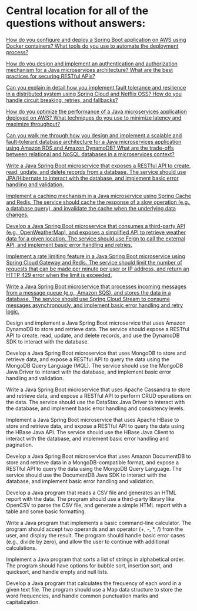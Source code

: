 # Central location for all of the questions without answers:

[How do you configure and deploy a Spring Boot application on AWS using Docker containers? What tools do you use to automate the deployment process?](https://github.com/PeterPCW/GPT-Technical-Interviews/blob/main/Java%20Backend/Automated%20Spring%20Boot%2BDocker.md)

[How do you design and implement an authentication and authorization mechanism for a Java microservices architecture? What are the best practices for securing RESTful APIs?](https://github.com/PeterPCW/GPT-Technical-Interviews/blob/main/Java%20Backend/API%20Authentication%20and%20Security.md)

[Can you explain in detail how you implement fault tolerance and resilience in a distributed system using Spring Cloud and Netflix OSS? How do you handle circuit breaking, retries, and fallbacks?](https://github.com/PeterPCW/GPT-Technical-Interviews/blob/main/Java%20Backend/Circuit%20Breaking%20Retries%20and%20Fallbacks.md)

[How do you optimize the performance of a Java microservices application deployed on AWS? What techniques do you use to minimize latency and maximize throughput?](https://github.com/PeterPCW/GPT-Technical-Interviews/blob/main/Java%20Backend/Optimizing%20AWS%20Microservice.md)

[Can you walk me through how you design and implement a scalable and fault-tolerant database architecture for a Java microservices application using Amazon RDS and Amazon DynamoDB? What are the trade-offs between relational and NoSQL databases in a microservices context?](https://github.com/PeterPCW/GPT-Technical-Interviews/blob/main/Java%20Backend/DynamoDB%20Relational%20NoSQL.md)

[Write a Java Spring Boot microservice that exposes a RESTful API to create, read, update, and delete records from a database. The service should use JPA/Hibernate to interact with the database, and implement basic error handling and validation.](https://github.com/PeterPCW/GPT-Technical-Interviews/blob/main/Java%20Backend/Spring%20Boot%20JPA%20Hibernate.md)

[Implement a caching mechanism in a Java microservice using Spring Cache and Redis. The service should cache the response of a slow operation (e.g., a database query), and invalidate the cache when the underlying data changes.](https://github.com/PeterPCW/GPT-Technical-Interviews/blob/main/Java%20Backend/Spring%20Cache%20Redis.md)

[Develop a Java Spring Boot microservice that consumes a third-party API (e.g., OpenWeatherMap), and exposes a simplified API to retrieve weather data for a given location. The service should use Feign to call the external API, and implement basic error handling and retries.](https://github.com/PeterPCW/GPT-Technical-Interviews/blob/main/Java%20Backend/Spring%20Boot%20Feign.md)

[Implement a rate limiting feature in a Java Spring Boot microservice using Spring Cloud Gateway and Redis. The service should limit the number of requests that can be made per minute per user or IP address, and return an HTTP 429 error when the limit is exceeded.](https://github.com/PeterPCW/GPT-Technical-Interviews/blob/main/Java%20Backend/Limiting%20Spring%20Cloud%20Gateway.md)

[Write a Java Spring Boot microservice that processes incoming messages from a message queue (e.g., Amazon SQS), and stores the data in a database. The service should use Spring Cloud Stream to consume messages asynchronously, and implement basic error handling and retry logic.](https://github.com/PeterPCW/GPT-Technical-Interviews/blob/main/Java%20Backend/Amazon%20SQS%20Stream.md)

Design and implement a Java Spring Boot microservice that uses Amazon DynamoDB to store and retrieve data. The service should expose a RESTful API to create, read, update, and delete records, and use the DynamoDB SDK to interact with the database.

Develop a Java Spring Boot microservice that uses MongoDB to store and retrieve data, and expose a RESTful API to query the data using the MongoDB Query Language (MQL). The service should use the MongoDB Java Driver to interact with the database, and implement basic error handling and validation.

Write a Java Spring Boot microservice that uses Apache Cassandra to store and retrieve data, and expose a RESTful API to perform CRUD operations on the data. The service should use the DataStax Java Driver to interact with the database, and implement basic error handling and consistency levels.

Implement a Java Spring Boot microservice that uses Apache HBase to store and retrieve data, and expose a RESTful API to query the data using the HBase Java API. The service should use the HBase Java Client to interact with the database, and implement basic error handling and pagination.

Develop a Java Spring Boot microservice that uses Amazon DocumentDB to store and retrieve data in a MongoDB-compatible format, and expose a RESTful API to query the data using the MongoDB Query Language. The service should use the DocumentDB Java SDK to interact with the database, and implement basic error handling and validation.

Develop a Java program that reads a CSV file and generates an HTML report with the data. The program should use a third-party library like OpenCSV to parse the CSV file, and generate a simple HTML report with a table and some basic formatting.

Write a Java program that implements a basic command-line calculator. The program should accept two operands and an operator (+, -, \*, /) from the user, and display the result. The program should handle basic error cases (e.g., divide by zero), and allow the user to continue with additional calculations.

Implement a Java program that sorts a list of strings in alphabetical order. The program should have options for bubble sort, insertion sort, and quicksort, and handle empty and null lists.

Develop a Java program that calculates the frequency of each word in a given text file. The program should use a Map data structure to store the word frequencies, and handle common punctuation marks and capitalization.
